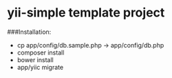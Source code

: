 yii-simple template project
===========================

###Installation:
 - cp app/config/db.sample.php -> app/config/db.php
 - composer install
 - bower install
 - app/yiic migrate
